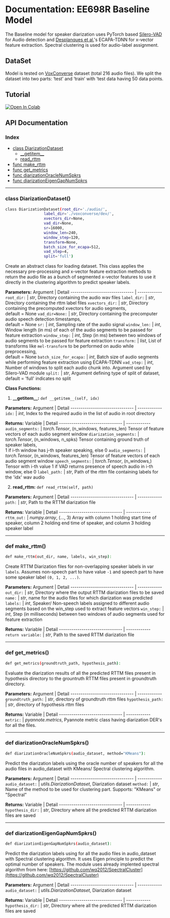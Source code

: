 # Documentation: EE698R Baseline Model

The Baseline model for speaker diarization uses PyTorch based [Silero-VAD][vad] for Audio detection and [Desplanques et al.][desplanques]'s ECAPA-TDNN for x-vector 
feature extraction. Spectral clustering is used for audio-label assignment.

## DataSet
Model is tested on [VoxConverse][voxconverse] dataset (total 216 audio files). We split the dataset into two parts: ‘test’ and ‘train’ with ‘test data having 50 data points.

## Tutorial
[![Open In Colab](https://colab.research.google.com/assets/colab-badge.svg)](https://colab.research.google.com/drive/1D23rxcCqZe78hUeJORv5nu8efTUMifws)

## API Documentation
### Index
- [class DiarizationDataset](#diarizationdataset)
  - [\_\_getitem\_\_](#getitem)
  - [read\_rttm](#read_rttm)
- [func make\_rttm](#make_rttm)
- [func get\_metrics](#get_metrics)
- [func diarizationOracleNumSpkrs](#diarizationOracleNumSpkrs)
- [func diarizationEigenGapNumSpkrs](#diarizationEigenGapNumSpkrs)

---
### <a name = 'diarizationdataset'></a> class DiarizationDataset()
```sh
class DiarizationDataset(root_dir='./audio/', 
                 label_dir='./voxconverse/dev/',
                 xvectors_dir=None,
                 vad_dir=None,
                 sr=16000, 
                 window_len=240, 
                 window_step=120, 
                 transform=None,
                 batch_size_for_ecapa=512,
                 vad_step=4,
                 split='full')
```
Create an abstract class for loading dataset. This class applies the necessary pre-processing and x-vector feature extraction methods to return the audio file as a bunch of segmented x-vector features to use it directly in the clustering algorithm to predict speaker labels.

**Parameters:**
Argument                        | Detail
------------------------------- | ------------
`root_dir:`                     |  _str_, Directory containing the audio wav files 
`label_dir:`                    |  _str_, Directory containing the rttm label files
`xvectors_dir:`                 |  _str_, Directory containing the precomputed xvectors for audio segments,<br /> default = None
`vad_dir=None:`                 |  _str_, Directory containing the precomputer audio speech detection timestamps, <br /> default = None
`sr:`                           |  _int_, Sampling rate of the audio signal 
`window_len:`                   |  _int_, Window length (in ms) of each of the audio segments to be passed for feature extraction
`window_step:`                  |  _int_, Step (in ms) between two windows of audio segments to be passed for feature extraction
`transform:`                    |  _list_, List of transforms like `mel-transform` to be performed on audio while preprocessing, <br /> default = None
`batch_size_for_ecapa:`         |  _int_, Batch size of audio segments while performing feature extraction using ECAPA-TDNN
`vad_step:`                     |  _int_, Number of windows to split each audio chunk into. Argument used by Silero-VAD module
`split:`                        |  _str_, Argument defining type of split of dataset, <br /> default = 'full' indicates no split

**Class Functions:**

1. <a name = 'getitem'></a> **\_\_getitem\_\_:**
```def __getitem__(self, idx)```

**Parameters:**
Argument                        | Detail
------------------------------- | ------------
`idx:`                          |  _int_, Index to the required audio in the list of audio in root directory

**Returns:**
Variable                        | Detail
------------------------------- | ------------
`audio_segments:`               |  _torch.Tensor_, (n_windows, features_len) Tensor of feature vectors of each audio segment window
`diarization_segments:`         |  _torch.Tensor_, (n_windows, n_spks) Tensor containing ground truth of speaker labels, <br /> 1 if i-th window has j-th speaker speaking, else 0
`audio_segments:`               |  _torch.Tensor_, (n_windows, features_len) Tensor of feature vectors of each audio segment window
`speech_segments:`              |  _torch.Tensor_, (n_windows,) Tensor with i-th value 1 if VAD returns presence of speech audio in i-th window, else 0
`label_path:`                   |  _str_, Path of the rttm file containing labels for the 'idx' wav audio

2. <a name = 'read_rttm'></a> **read\_rttm:**
```def read_rttm(self, path)```

**Parameters:**
Argument                        | Detail
------------------------------- | ------------
`path:`                         |  _str_, Path to the RTTM diarization file

**Returns:**
Variable                        | Detail
------------------------------- | ------------
`rttm_out:`                     |  _numpy.array_, (..., 3) Array with column 1 holding start time of speaker, column 2 holding end time of speaker, and column 3 holding speaker label

---
### <a name = 'make_rttm'></a> def make\_rttm()
```sh
def make_rttm(out_dir, name, labels, win_step):
```

Create RTTM Diarization files for non-overlapping speaker labels in var `labels`. Assumes non-speech part to have value `-1` and speech part to have some speaker label `(0, 1, 2, ...)`.

**Parameters:**
Argument                        | Detail
------------------------------- | ------------
`out_dir:`                      |  _str_, Directory where the output RTTM diarization files to be saved
`name:`                         |  _str_, name for the audio files for which diarization was predicted
`labels:`                       |  _int_, Speaker/ Non-speech labels assigned to different audio segments based on the win\_step used to extract feature vectors
`win_step:`                     |  _int_, Step (in milliseconds) between two windows of audio segments used for feature extraction

**Returns:**
Variable                        | Detail
------------------------------- | ------------
`return variable:`              |  _str_, Path to the saved RTTM diarization file

---
### <a name = 'get_metrics'></a> def get\_metrics()
```sh
def get_metrics(groundtruth_path, hypothesis_path):
```

Evaluate the diarization results of all the predicted RTTM files present in hypothesis directory to the grountruth RTTM files present in groundtruth directory.

**Parameters:**
Argument                        | Detail
------------------------------- | ------------
`groundtruth_path:`             |  _str_, directory of groundtruth rttm files
`hypothesis_path:`              |  _str_, directory of hypothesis rttm files

**Returns:**
Variable                        | Detail
------------------------------- | ------------
`metric:`                       |  _pyannote.metrics_, Pyannote metric class having diarization DER's for all the files.

---
### <a name = 'diarizationOracleNumSpkrs'></a> def diarizationOracleNumSpkrs()
```sh
def diarizationOracleNumSpkrs(audio_dataset, method="KMeans"):
```

Predict the diarization labels using the oracle number of speakers for all the audio files in audio\_dataset with KMeans/ Spectral clustering algorithm. 

**Parameters:**
Argument                        | Detail
------------------------------- | ------------
`audio_dataset:`                |  _utils.DiarizationDataset_, Diarization dataset
`method:`                       |  _str_, Name of the method to be used for clustering part. Supports: "KMeans" or "Spectral"

**Returns:**
Variable                        | Detail
------------------------------- | ------------
`hypothesis_dir:`               |  _str_, Directory where all the predicted RTTM diarization files are saved

---
### <a name = 'diarizationEigenGapNumSpkrs'></a> def diarizationEigenGapNumSpkrs()
```sh
def diarizationEigenGapNumSpkrs(audio_dataset):
```

Predict the diarization labels using for all the audio files in audio\_dataset with Spectral clustering algorithm. It uses Eigen principle to predict the optimal number of speakers. The module uses already implented spectral algorithm from here: [https://github.com/wq2012/SpectralCluster](https://github.com/wq2012/SpectralCluster)

**Parameters:**
Argument                        | Detail
------------------------------- | ------------
`audio_dataset:`                |  _utils.DiarizationDataset_, Diarization dataset

**Returns:**
Variable                        | Detail
------------------------------- | ------------
`hypothesis_dir:`               |  _str_, Directory where all the predicted RTTM diarization files are saved



[//]: #
[desplanques]: <https://arxiv.org/abs/2005.07143v1>
[vad]: <https://pytorch.org/hub/snakers4_silero-vad_vad/>
[voxconverse]: <https://pytorch.org/hub/snakers4_silero-vad_vad/>
